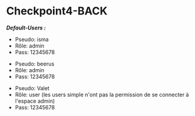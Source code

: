 # Checkpoint4-BACK

___Default-Users :___
<ul>
<li>Pseudo: isma</li>
<li>Rôle: admin</li>
<li>Pass: 12345678</li>
</ul>
<ul>
<li>Pseudo: beerus</li>
<li>Rôle: admin</li>
<li>Pass: 12345678</li>
</ul>
<ul>
<li>Pseudo: Valet</li>
<li>Rôle: user (les users simple n'ont pas la permission de se connecter à l'espace admin)</li>
<li>Pass: 12345678</li>
</ul>

